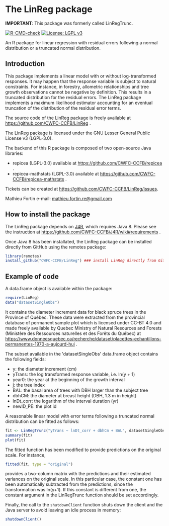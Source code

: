 The LinReg package
=======================

**IMPORTANT**: This package was formerly called LinRegTrunc. 

<!-- badges: start -->
[![R-CMD-check](https://github.com/CWFC-CCFB/LinRegTrunc/actions/workflows/R-CMD-check.yaml/badge.svg)](https://github.com/CWFC-CCFB/LinRegTrunc/actions/workflows/R-CMD-check.yaml)
[![License: LGPL v3](https://img.shields.io/badge/License-LGPL_v3-blue.svg)](https://www.gnu.org/licenses/lgpl-3.0)
<!-- badges: end -->

An R package for linear regression with residual errors following a normal distribution or a truncated normal distribution.

## Introduction

This package implements a linear model with or without log-transformed responses. It may happen that the response variable is subject to natural constraints. For instance,
in forestry, allometric relationships and tree growth observations cannot be negative by definition. This results in a truncated distribution for the residual errors. 
The LinReg package implements a maximum likelihood estimator accounting for an eventual truncation of the distribution of the residual error terms. 

The source code of the LinReg package is freely available at https://github.com/CWFC-CCFB/LinReg .

The LinReg package is licensed under the GNU Lesser General Public License v3 (LGPL-3.0).

The backend of this R package is composed of two open-source Java libraries:
* repicea (LGPL-3.0) available at https://github.com/CWFC-CCFB/repicea .
* repicea-mathstats (LGPL-3.0) available at https://github.com/CWFC-CCFB/repicea-mathstats .

Tickets can be created at https://github.com/CWFC-CCFB/LinReg/issues.

Mathieu Fortin
e-mail: mathieu.fortin.re@gmail.com

## How to install the package

The LinReg package depends on [J4R](https://github.com/CWFC-CCFB/J4R/wiki), which requires Java 8. Please see the instruction at https://github.com/CWFC-CCFB/J4R/wiki#requirements . 

Once Java 8 has been installated, the LinReg package can be installed directly from GitHub using the remotes package:

~~~R
library(remotes)
install_github("CWFC-CCFB/LinReg") ### install LinReg directly from GitHub - the J4R package should be automatically installed as well
~~~

## Example of code

A data.frame object is available within the package: 

~~~R
require(LinReg)
data("datasetSingleObs")
~~~

It contains the diameter increment data for black spruce trees in the Province of Québec. These data 
were extracted from the provincial database of permanent sample plot which is licensed under CC-BT 4.0 and
made freely available by Quebec Ministry of Natural Resources and Forests (Ministère des Ressources naturelles et des
Forêts du Québec) at https://www.donneesquebec.ca/recherche/dataset/placettes-echantillons-permanentes-1970-a-aujourd-hui .

The subset available in the 'datasetSingleObs' data.frame object contains the following fields:

* y: the diameter increment (cm)
* yTrans: the log transformed response variable, i.e. ln(y + 1)
* year0: the year at the beginning of the growth interval
* j: the tree index
* BAL: the basal area of trees with DBH larger than the subject tree
* dbhCM: the diameter at breast height (DBH, 1.3 m in height)
* lnDt_corr: the logarithm of the interval duration (yr)
* newID_PE: the plot id

A reasonable linear model with error terms following a truncated normal distribution can be fitted as follows: 

~~~R 
fit <- LinRegTrunc("yTrans ~ lnDt_corr + dbhCm + BAL", datasetSingleObs, 0, isLogTransformed = T, constant = 1) # truncation below 0
summary(fit)
plot(fit)
~~~

The fitted function has been modified to provide predictions on the original scale. For instance,

~~~R
fitted(fit, type = "original")
~~~

provides a two-column matrix with the predictions and their estimated variances on the original scale. In this particular case, the constant one
has been automatically subtracted from the predictions, since the transformation was ln(y+1). If this constant is different from one, the constant argument
in the LinRegTrunc function should be set accordingly.

Finally, the call to the <code>shutdownClient</code> function shuts down the client and the Java server to avoid leaving an idle process in memory: 
~~~R
shutdownClient()
~~~




